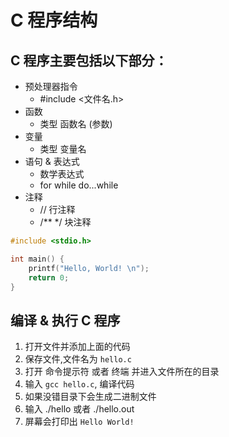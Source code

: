 # C 程序结构

## C 程序主要包括以下部分：

- 预处理器指令
    - #include <文件名.h>
- 函数
    - 类型 函数名 (参数)
- 变量
    - 类型 变量名
- 语句 & 表达式
    - 数学表达式
    - for while do...while
- 注释
    - // 行注释
    - /** */ 块注释

```c
#include <stdio.h>

int main() {
    printf("Hello, World! \n");
    return 0;
}
```
## 编译 & 执行 C 程序

1. 打开文件并添加上面的代码
2. 保存文件,文件名为 `hello.c`
3. 打开 命令提示符 或者 终端 并进入文件所在的目录
4. 输入 `gcc hello.c`, 编译代码
5. 如果没错目录下会生成二进制文件
6. 输入 ./hello 或者 ./hello.out
7. 屏幕会打印出 `Hello World!`
